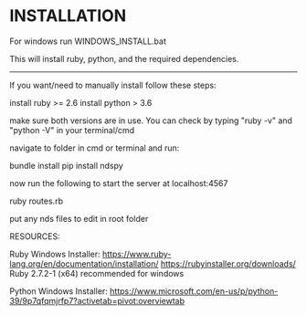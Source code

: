 # INSTALLATION 

For windows run WINDOWS_INSTALL.bat

This will install ruby, python, and the required dependencies.

__________________________________________________________________________________

If you want/need to manually install follow these steps:


install ruby >= 2.6
install python > 3.6

make sure both versions are in use.
You can check by typing "ruby -v" and "python -V" in your terminal/cmd


navigate to folder in cmd or terminal and run:

bundle install
pip install ndspy


now run the following to start the server at localhost:4567

ruby routes.rb

put any nds files to edit in root folder



RESOURCES:

Ruby Windows Installer: 
https://www.ruby-lang.org/en/documentation/installation/
https://rubyinstaller.org/downloads/
Ruby 2.7.2-1 (x64) recommended for windows

Python Windows Installer:
https://www.microsoft.com/en-us/p/python-39/9p7qfqmjrfp7?activetab=pivot:overviewtab




